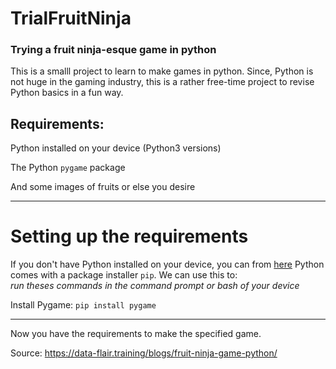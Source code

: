 # TrialFruitNinja
### Trying a fruit ninja-esque game in python

This is a smalll project to learn to make games in python. Since, Python is not huge in the gaming industry, this is a rather free-time project to revise Python
basics in a fun way.

## Requirements:
Python installed on your device (Python3 versions) 

The Python `pygame` package

And some images of fruits or else you desire
___

# Setting up the requirements
If you don't have Python installed on your device, you can from [here](https://www.python.org/downloads/)
Python comes with a package installer `pip`. We can use this to:\
_run theses commands in the command prompt or bash of your device_

Install Pygame:  `pip install pygame`
___
Now you have the requirements to make the specified game.

Source: https://data-flair.training/blogs/fruit-ninja-game-python/
